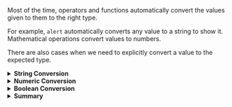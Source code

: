 Most of the time, operators and functions automatically convert the values given to them to the right type.

For example, `alert` automatically converts any value to a string to show it. Mathematical operations convert values to numbers.

There are also cases when we need to explicitly convert a value to the expected type.

<details>
<summary><b>String Conversion</b></summary>
String conversion happens when we need the string form of a value.

For example, `alert(value)` does it to show the value.

We can also call the `String(value)` function to convert a value to a string:

<code>let value = true;
alert(typeof value); // boolean
value = String(value); // now value is a string "true"
alert(typeof value); // string</code>

String conversion is mostly obvious. A false becomes "`false`", `null` becomes "`null`", etc.
</details>

<details>
<summary><b>Numeric Conversion</b></summary>

Numeric conversion happens in mathematical functions and expressions automatically.<br>
For example, when division / is applied to non-numbers:<br>
<code>alert( "6" / "2" ); // 3, strings are converted to numbers</code>
We can use the Number(value) function to explicitly convert a value to a number:
<code>let str = "123";</code>
<code>alert(typeof str); // string</code>

<code>let num = Number(str); // becomes a number 123</code>

<code>alert(typeof num); // number</code>
Explicit conversion is usually required when we read a value from a string-based source like a text form but expect a number to be entered.

If the string is not a valid number, the result of such a conversion is NaN. For instance:

<code>let age = Number("an arbitrary string instead of a number");</code>
<code>alert(age); // NaN, conversion failed</code><br>
<b>Numeric conversion rules:</b>


Examples:

<code>alert( Number("   123   ") ); // 123
alert( Number("123z") );      // NaN (error reading a number at "z")
alert( Number(true) );        // 1
alert( Number(false) );       // 0</code>

Please note that null and undefined behave differently here: null becomes zero while undefined becomes NaN.

Most mathematical operators also perform such conversion, we’ll see that in the next chapter.
</details>
<details>
<summary><b>Boolean Conversion</b></summary>
Boolean conversion is the simplest one.

It happens in logical operations (later we’ll meet condition tests and other similar things) but can also be performed explicitly with a call to Boolean(value).

<code>The conversion rule:</code>

Values that are intuitively “empty”, like 0, an empty string, null, undefined, and NaN, become false.
Other values become true.
For instance:

<code>alert( Boolean(1) ); // true</code>
<code>alert( Boolean(0) ); // false</code>

<code>alert( Boolean("hello") ); // true
alert( Boolean("") ); // false</code>

Please note: the string with zero "`0`" is true
Some languages (namely PHP) treat "`0`" as false. But in JavaScript, a non-empty string is always true.

<code>alert( Boolean("0") ); // true
console.log( Boolean(" ") ); // spaces, also true (any non-empty string is true)</code>
</details>
<details>
<summary><b>Summary</b></summary>
The three most widely used type conversions are to string, to number, and to boolean.

<b>String Conversion</b> – Occurs when we output something. Can be performed with String(value). The conversion to string is usually obvious for primitive values.

<b>Numeric Conversion</b> – Occurs in math operations. Can be performed with Number(value).

<code>
<li>udefined        => NaN</li>
<li>null,           => 0,</li>
<li>true/false      => 1/0</li>
<li>string	        => The string is read “as is”, whitespaces from both sides are ignored. An empty string becomes 0. An error gives NaN.</li></code>


<b>Boolean Conversion</b> – Occurs in logical operations. Can be performed with Boolean(value).<br>Follows the rules:
<code>
<li>0, null, undefined, NaN, ""	=> false</li>
<li>any other value,           => true,</li>
</code>
</details>